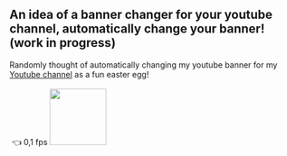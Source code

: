 An idea of a banner changer for your youtube channel, automatically change your banner! (work in progress)
---
Randomly thought of automatically changing my youtube banner for my <a href="https://www.youtube.com/channel/UC_udwvNC-q_XhRrh9q5MJkQ">Youtube channel</a> as a fun easter egg!
<br>
<br>
<img src="https://cdn.discordapp.com/attachments/365526776149180417/980648212929056768/unknown.png" alt=""> 👈 0,1 fps
<img src="https://media.giphy.com/media/y3xXRQ4gBBReLMki0q/giphy.gif" alt="" width="100">
<img src="https://cdn.discordapp.com/attachments/365526776149180417/980643151456927784/unknown.png" alt="" width="">
<br>
